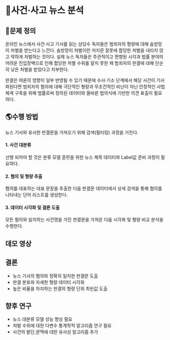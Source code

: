 # 📰사건·사고 뉴스 분석

## 🚫문제 정의
온라인 뉴스에서 사건·사고 기사를 읽는 상당수 독자들은 범죄자의 형량에 대해 솜방망이 처벌을 받는다고 느낀다. 솜방망이 처벌이란 저지른 잘못에 합당한 처벌을 내리지 않고 약하게 처벌하는 것이다. 실제 뉴스 독자들은 주관적이고 편향된 시각과 법률 분야의 어려운 진입장벽으로 인해 합당한 처벌 수위를 알지 못한 채 범죄자의 판결에 대해 단순히 낮은 처벌을 받았다고 치부한다.

판결은 여론의 영향이 일부 반영될 수 있기 때문에 수사·기소 단계에서 해당 사건이 기사화된다면 범죄자의 혐의에 대해 극단적인 형량과 무조건적인 비난이 아닌 안정적인 사법체계 구축을 위해 법률로써 정의된 데이터와 올바른 법의식에 기반한 의견 표출이 필요하다.

## 🌎수행 방법
뉴스 기사와 유사한 판결문을 가져오기 위해 검색(필터링) 과정을 거친다. 
#### 1. 사건 대분류
선행 되어야 할 것은 분류 모델 훈련을 위한 뉴스 제목 데이터와 Label값 준비 과정이 필요하다. 
#### 2. 혐의 및 형량 추출
혐의를 대표하는 대표 문장을 추출한 다음 판결문 데이터에서 상세 검색을 통해 혐의를 나타내는 단어 리스트를 생성한다. 
#### 3. 데이터 시각화 및 결론 도출
모든 혐의와 일치하는 사건명을 가진 판결문을 가져온 다음 시각화 및 형량 비교 분석을 수행한다. 

## 데모 영상


## 결론
+ 뉴스 기사의 혐의와 정확히 일치한 판결문 도출
+ 판결 분포와 자세한 형량 데이터 시각화
+ 높은 비율을 차지하는 판결의 형량 단위 최빈값 도출  

## 향후 연구
+ 뉴스 대분류 모델 성능 향상 필요
+ 처벌 수위에 대한 다변수 통계학적 알고리즘 연구 필요
+ 사건의 발단,문맥에 대한 유사성 알고리즘 추가 
